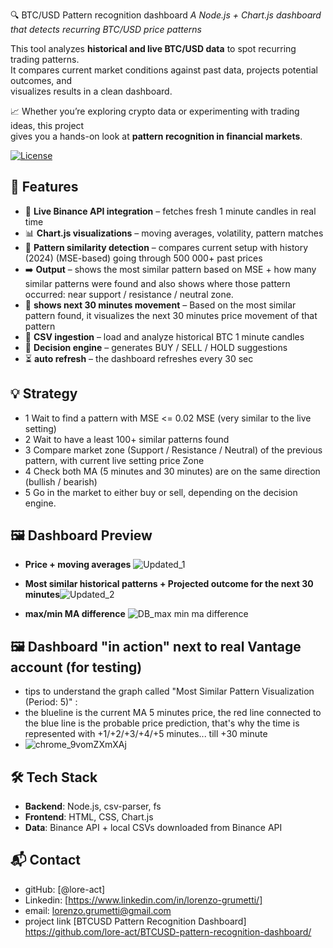  🔍 BTC/USD Pattern recognition dashboard
*A Node.js + Chart.js dashboard that detects recurring BTC/USD price patterns*  

This tool analyzes **historical and live BTC/USD data** to spot recurring trading patterns.  
It compares current market conditions against past data, projects potential outcomes, and  
visualizes results in a clean dashboard.  

📈 Whether you’re exploring crypto data or experimenting with trading ideas, this project  
gives you a hands-on look at **pattern recognition in financial markets**. 

[![License](https://img.shields.io/badge/license-BSL--1.1-blue.svg)](LICENSE)  


## 🚀 Features  
- 🔄 **Live Binance API integration** – fetches fresh 1 minute candles in real time  
- 📊 **Chart.js visualizations** – moving averages, volatility, pattern matches  
- 🧠 **Pattern similarity detection** – compares current setup with history (2024) (MSE-based) going through 500 000+ past prices 
- ➡️ **Output** – shows the most similar pattern based on MSE + how many similar patterns were found and also shows where those pattern occurred: near support / resistance / neutral zone.
- 🎯 **shows next 30 minutes movement** – Based on the most similar pattern found, it visualizes the next 30 minutes price movement of that pattern
- 📂 **CSV ingestion** – load and analyze historical BTC 1 minute candles  
- 📍 **Decision engine** – generates BUY / SELL / HOLD suggestions  
- ⏳ **auto refresh** – the dashboard refreshes every 30 sec

## 💡 Strategy
-  1 Wait to find a pattern with MSE <= 0.02 MSE (very similar to the live setting)
-  2 Wait to have a least 100+ similar patterns found
-  3 Compare market zone (Support / Resistance / Neutral) of the previous pattern, with current live setting price Zone
-  4 Check both MA (5 minutes and 30 minutes) are on the same direction (bullish / bearish) 
-  5 Go in the market to either buy or sell, depending on the decision engine.

## 🖼️ Dashboard Preview 
- **Price + moving averages** ![Updated_1](https://github.com/user-attachments/assets/20fa01a3-a2ab-4793-b49f-4d4f1da0d834)


- **Most similar historical patterns + Projected outcome for the next 30 minutes**![Updated_2](https://github.com/user-attachments/assets/ea196b06-6bac-4747-bbd0-a43dc3d1aeca)

- **max/min MA difference** ![DB_max min ma difference](https://github.com/user-attachments/assets/93d8890f-d522-4ab4-b589-2777e282a875)

## 🖼️ Dashboard "in action" next to real Vantage account (for testing) 
   - tips to understand the graph called "Most Similar Pattern Visualization (Period: 5)" :
   - the blueline is the current MA 5 minutes price, the red line connected to the blue line is the probable price prediction, that's why the time is represented with +1/+2/+3/+4/+5 minutes... till +30 minute
   - ![chrome_9vomZXmXAj](https://github.com/user-attachments/assets/9ecada23-7aa7-4bf1-9adc-ac2505ed0bfa)


 

## 🛠️ Tech Stack  
- **Backend**: Node.js, csv-parser, fs  
- **Frontend**: HTML, CSS, Chart.js  
- **Data**: Binance API + local CSVs downloaded from Binance API

## 📬 Contact
- gitHub: [@lore-act]
- Linkedin: [https://www.linkedin.com/in/lorenzo-grumetti/]
- email: lorenzo.grumetti@gmail.com
- project link [BTCUSD Pattern Recognition Dashboard] https://github.com/lore-act/BTCUSD-pattern-recognition-dashboard/ 
